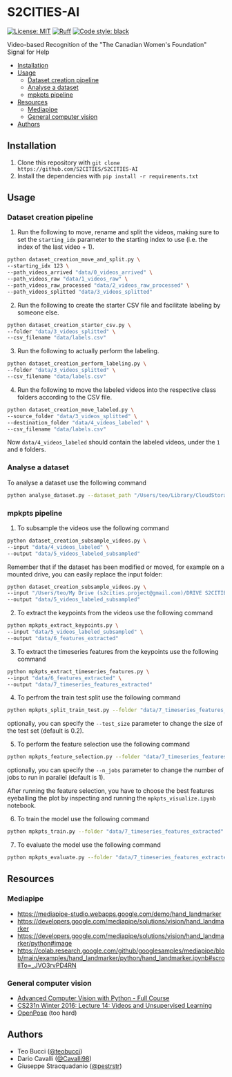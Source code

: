 <!-- omit from toc -->
# S2CITIES-AI
[![License: MIT](https://img.shields.io/badge/license-MIT-green)](LICENSE)
[![Ruff](https://img.shields.io/endpoint?url=https://raw.githubusercontent.com/charliermarsh/ruff/main/assets/badge/v2.json)](https://github.com/astral-sh/ruff)
[![Code style: black](https://img.shields.io/badge/code%20style-black-black)](https://github.com/psf/black)

Video-based Recognition of the "The Canadian Women's Foundation" Signal for Help

- [Installation](#installation)
- [Usage](#usage)
  - [Dataset creation pipeline](#dataset-creation-pipeline)
  - [Analyse a dataset](#analyse-a-dataset)
  - [mpkpts pipeline](#mpkpts-pipeline)
- [Resources](#resources)
  - [Mediapipe](#mediapipe)
  - [General computer vision](#general-computer-vision)
- [Authors](#authors)

## Installation

1. Clone this repository with `git clone https://github.com/S2CITIES/S2CITIES-AI`
2. Install the dependencies with `pip install -r requirements.txt`

## Usage

### Dataset creation pipeline

1. Run the following to move, rename and split the videos, making sure to set the `starting_idx` parameter to the starting index to use (i.e. the index of the last video + 1).
```bash
python dataset_creation_move_and_split.py \
--starting_idx 123 \
--path_videos_arrived "data/0_videos_arrived" \
--path_videos_raw "data/1_videos_raw" \
--path_videos_raw_processed "data/2_videos_raw_processed" \
--path_videos_splitted "data/3_videos_splitted"
```
2. Run the following to create the starter CSV file and facilitate labeling by someone else.
```bash
python dataset_creation_starter_csv.py \
--folder "data/3_videos_splitted" \
--csv_filename "data/labels.csv"
```
3. Run the following to actually perform the labeling.
```bash
python dataset_creation_perform_labeling.py \
--folder "data/3_videos_splitted" \
--csv_filename "data/labels.csv"
```
4. Run the following to move the labeled videos into the respective class folders according to the CSV file.
```bash
python dataset_creation_move_labeled.py \
--source_folder "data/3_videos_splitted" \
--destination_folder "data/4_videos_labeled" \
--csv_filename "data/labels.csv"
```

Now `data/4_videos_labeled` should contain the labeled videos, under the `1` and `0` folders.

### Analyse a dataset

To analyse a dataset use the following command

```bash
python analyse_dataset.py --dataset_path "/Users/teo/Library/CloudStorage/OneDrive-PolitecnicodiMilano/ASP/S2Cities/S2C - Machine Learning/Dataset/S2Cities_Dataset_Collection"
```

### mpkpts pipeline

1. To subsample the videos use the following command

```bash
python dataset_creation_subsample_videos.py \
--input "data/4_videos_labeled" \
--output "data/5_videos_labeled_subsampled"
```

Remember that if the dataset has been modified or moved, for example on a mounted drive, you can easily replace the input folder:

```bash
python dataset_creation_subsample_videos.py \
--input "/Users/teo/My Drive (s2cities.project@gmail.com)/DRIVE S2CITIES/Artificial Intelligence/SFH_Dataset_S2CITIES/SFH_Dataset_S2CITIES_raw_extended_negatives" \
--output "data/5_videos_labeled_subsampled"
```

2. To extract the keypoints from the videos use the following command

```bash
python mpkpts_extract_keypoints.py \
--input "data/5_videos_labeled_subsampled" \
--output "data/6_features_extracted"
```

3. To extract the timeseries features from the keypoints use the following command

```bash
python mpkpts_extract_timeseries_features.py \
--input "data/6_features_extracted" \
--output "data/7_timeseries_features_extracted"
```

4. To perfrom the train test split use the following command

```bash
python mpkpts_split_train_test.py --folder "data/7_timeseries_features_extracted"
```

optionally, you can specify the `--test_size` parameter to change the size of the test set (default is 0.2).

5. To perform the feature selection use the following command

```bash
python mpkpts_feature_selection.py --folder "data/7_timeseries_features_extracted"
```

optionally, you can specify the `--n_jobs` parameter to change the number of jobs to run in parallel (default is 1).

After running the feature selection, you have to choose the best features eyeballing the plot by inspecting and running the `mpkpts_visualize.ipynb` notebook.

6. To train the model use the following command

```bash
python mpkpts_train.py --folder "data/7_timeseries_features_extracted"
```

7. To evaluate the model use the following command

```bash
python mpkpts_evaluate.py --folder "data/7_timeseries_features_extracted"
```

## Resources

### Mediapipe

- https://mediapipe-studio.webapps.google.com/demo/hand_landmarker
- https://developers.google.com/mediapipe/solutions/vision/hand_landmarker
- https://developers.google.com/mediapipe/solutions/vision/hand_landmarker/python#image
- https://colab.research.google.com/github/googlesamples/mediapipe/blob/main/examples/hand_landmarker/python/hand_landmarker.ipynb#scrollTo=_JVO3rvPD4RN

### General computer vision

- [Advanced Computer Vision with Python - Full Course](https://www.youtube.com/watch?v=01sAkU_NvOY)
- [CS231n Winter 2016: Lecture 14: Videos and Unsupervised Learning](https://www.youtube.com/watch?v=ekyBklxwQMU)
- [OpenPose](https://github.com/CMU-Perceptual-Computing-Lab/openpose) (too hard)

## Authors

- Teo Bucci ([@teobucci](https://github.com/teobucci))
- Dario Cavalli ([@Cavalli98](https://github.com/Cavalli98))
- Giuseppe Stracquadanio ([@pestrstr](https://github.com/pestrstr))
